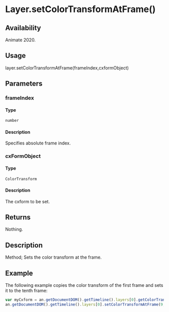 # Layer.setColorTransformAtFrame()

## Availability

Animate 2020.

## Usage

layer.setColorTransformAtFrame(frameIndex,cxformObject)

## Parameters

### **frameIndex**

#### Type

```typescript
number
```

#### Description

Specifies absolute frame index.

### **cxFormObject**

#### Type

```typescript
ColorTransform
```

#### Description

The cxform to be set.

## Returns

Nothing.

## Description

Method; Sets the color transform at the frame.

## Example

The following example copies the color transform of the first frame and sets it to the tenth frame:

```javascript
var myCxform = an.getDocumentDOM().getTimeline().layers[0].getColorTransformAtFrame(0);
an.getDocumentDOM().getTimeline().layers[0].setColorTransformAtFrame(9, myCxform);
```
